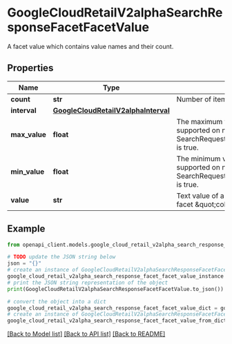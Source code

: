 # GoogleCloudRetailV2alphaSearchResponseFacetFacetValue

A facet value which contains value names and their count.

## Properties

Name | Type | Description | Notes
------------ | ------------- | ------------- | -------------
**count** | **str** | Number of items that have this facet value. | [optional] 
**interval** | [**GoogleCloudRetailV2alphaInterval**](GoogleCloudRetailV2alphaInterval.md) |  | [optional] 
**max_value** | **float** | The maximum value in the FacetValue.interval. Only supported on numerical facets and returned if SearchRequest.FacetSpec.FacetKey.return_min_max is true. | [optional] 
**min_value** | **float** | The minimum value in the FacetValue.interval. Only supported on numerical facets and returned if SearchRequest.FacetSpec.FacetKey.return_min_max is true. | [optional] 
**value** | **str** | Text value of a facet, such as \&quot;Black\&quot; for facet \&quot;colorFamilies\&quot;. | [optional] 

## Example

```python
from openapi_client.models.google_cloud_retail_v2alpha_search_response_facet_facet_value import GoogleCloudRetailV2alphaSearchResponseFacetFacetValue

# TODO update the JSON string below
json = "{}"
# create an instance of GoogleCloudRetailV2alphaSearchResponseFacetFacetValue from a JSON string
google_cloud_retail_v2alpha_search_response_facet_facet_value_instance = GoogleCloudRetailV2alphaSearchResponseFacetFacetValue.from_json(json)
# print the JSON string representation of the object
print(GoogleCloudRetailV2alphaSearchResponseFacetFacetValue.to_json())

# convert the object into a dict
google_cloud_retail_v2alpha_search_response_facet_facet_value_dict = google_cloud_retail_v2alpha_search_response_facet_facet_value_instance.to_dict()
# create an instance of GoogleCloudRetailV2alphaSearchResponseFacetFacetValue from a dict
google_cloud_retail_v2alpha_search_response_facet_facet_value_from_dict = GoogleCloudRetailV2alphaSearchResponseFacetFacetValue.from_dict(google_cloud_retail_v2alpha_search_response_facet_facet_value_dict)
```
[[Back to Model list]](../README.md#documentation-for-models) [[Back to API list]](../README.md#documentation-for-api-endpoints) [[Back to README]](../README.md)


